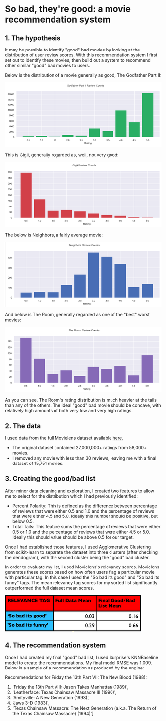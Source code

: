 # So bad, they're good: a movie recommendation system

## 1. The hypothesis

It may be possible to identify "good" bad movies by looking at the distribution of user review scores. With this recommendation system I first set out to identify these movies, then build out a system to recommend other similar "good" bad movies to users.


Below is the distribution of a movie generally as good, The Godfather Part II:

![](https://github.com/jmcneilkeller/Good_Bad_Movies/blob/master/images/good_movie.png)

This is Gigli, generally regarded as, well, not very good:

![](https://github.com/jmcneilkeller/Good_Bad_Movies/blob/master/images/bad_bad_movie.png)

The below is Neighbors, a fairly average movie:

![](https://github.com/jmcneilkeller/Good_Bad_Movies/blob/master/images/normal_movie.png)

And below is The Room, generally regarded as one of the "best" worst movies:

![](https://github.com/jmcneilkeller/Good_Bad_Movies/blob/master/images/good_bad_movie.png)

As you can see, The Room's rating distribution is much heavier at the tails than any of the others. The ideal "good" bad movie should be concave, with relatively high amounts of both very low and very high ratings.

## 2. The data

I used data from the full Movielens dataset available [here.](https://grouplens.org/datasets/movielens/latest/)

* The original dataset contained 27,000,000+ ratings from 58,000+ movies.
* I removed any movie with less than 30 reviews, leaving me with a final dataset of 15,751 movies.

## 3. Creating the good/bad list

After minor data cleaning and exploration, I created two features to allow me to select for the distribution which I had previously identified:

* Percent Polarity: This is defined as the difference between percentage of reviews that were either 0.5 and 1.0 and the percentage of reviews that were either 4.5 and 5.0. Ideally this number should be positive, but below 0.5.
* Total Tails: This feature sums the percentage of reviews that were either 0.5 or 1.0 and the percentage of reviews that were either 4.5 or 5.0. Ideally this should value should be above 0.5 for our target.

Once I had established those features, I used Agglomerative Clustering from scikit-learn to separate the dataset into three clusters (after checking the dendogram), with the second cluster being the "good" bad cluster.

In order to evaluate my list, I used Movielens's relevancy scores. Movielens generates these scores based on how often users flag a particular movie with particular tag. In this case I used the "So bad its good" and "So bad its funny" tags. The mean relevancy tag scores for my sorted list significantly outperformed the full dataset mean scores.

![](https://github.com/jmcneilkeller/Good_Bad_Movies/blob/master/images/relevancy_scores.png)

## 4. The recommendation system

Once I had created my final "good" bad list, I used Surprise's KNNBaseline model to create the recommendations. My final model RMSE was 1.009. Below is a sample of a recommendation as produced by the engine:

Recommendations for Friday the 13th Part VII: The New Blood (1988):

1. 'Friday the 13th Part VIII: Jason Takes Manhattan (1989)',
2. 'Leatherface: Texas Chainsaw Massacre III (1990)',
3. 'Amityville: A New Generation (1993)',
4. 'Jaws 3-D (1983)',
5. 'Texas Chainsaw Massacre: The Next Generation (a.k.a. The Return of the Texas Chainsaw Massacre) (1994)']
